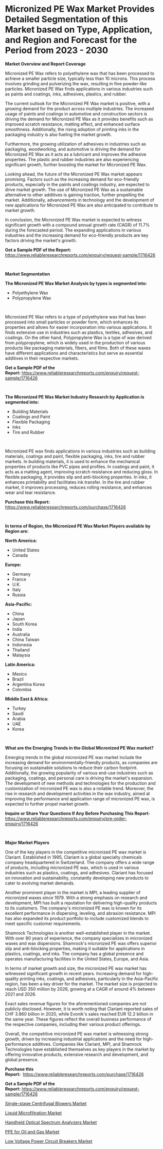 <p><h1>Micronized PE Wax Market Provides Detailed Segmentation of this Market based on Type, Application, and Region and Forecast for the Period from 2023 - 2030</h1></p><p><strong>Market Overview and Report Coverage</strong></p>
<p><p>Micronized PE Wax refers to polyethylene wax that has been processed to achieve a smaller particle size, typically less than 10 microns. This process involves grinding and pulverizing the wax, resulting in fine powder-like particles. Micronized PE Wax finds applications in various industries such as paints and coatings, inks, adhesives, plastics, and rubber.</p><p>The current outlook for the Micronized PE Wax market is positive, with a growing demand for the product across multiple industries. The increased usage of paints and coatings in automotive and construction sectors is driving the demand for Micronized PE Wax as it provides benefits such as improved scratch resistance, matting effect, and enhanced surface smoothness. Additionally, the rising adoption of printing inks in the packaging industry is also fueling the market growth.</p><p>Furthermore, the growing utilization of adhesives in industries such as packaging, woodworking, and automotive is driving the demand for Micronized PE Wax as it acts as a lubricant and improves the adhesive properties. The plastic and rubber industries are also experiencing significant growth, further boosting the market for Micronized PE Wax.</p><p>Looking ahead, the future of the Micronized PE Wax market appears promising. Factors such as the increasing demand for eco-friendly products, especially in the paints and coatings industry, are expected to drive market growth. The use of Micronized PE Wax as a sustainable alternative to other additives is gaining traction, further propelling the market. Additionally, advancements in technology and the development of new applications for Micronized PE Wax are also anticipated to contribute to market growth.</p><p>In conclusion, the Micronized PE Wax market is expected to witness significant growth with a compound annual growth rate (CAGR) of 11.7% during the forecasted period. The expanding applications in various industries and the increasing demand for eco-friendly products are key factors driving the market's growth.</p></p>
<p><strong>Get a Sample PDF of the Report:</strong> <a href="https://www.reliableresearchreports.com/enquiry/request-sample/1716426">https://www.reliableresearchreports.com/enquiry/request-sample/1716426</a></p>
<p>&nbsp;</p>
<p><strong>Market Segmentation</strong></p>
<p><strong>The Micronized PE Wax Market Analysis by types is segmented into:</strong></p>
<p><ul><li>Polyethylene Wax</li><li>Polypropylene Wax</li></ul></p>
<p>&nbsp;</p>
<p><p>Micronized PE Wax refers to a type of polyethylene wax that has been processed into small particles or powder form, which enhances its properties and allows for easier incorporation into various applications. It finds extensive use in industries such as plastics, textiles, adhesives, and coatings. On the other hand, Polypropylene Wax is a type of wax derived from polypropylene, which is widely used in the production of various products like packaging materials, fibers, and films. Both of these waxes have different applications and characteristics but serve as essential additives in their respective markets.</p></p>
<p><strong>Get a Sample PDF of the Report:</strong>&nbsp;<a href="https://www.reliableresearchreports.com/enquiry/request-sample/1716426">https://www.reliableresearchreports.com/enquiry/request-sample/1716426</a></p>
<p>&nbsp;</p>
<p><strong>The Micronized PE Wax Market Industry Research by Application is segmented into:</strong></p>
<p><ul><li>Building Materials</li><li>Coatings and Paint</li><li>Flexible Packaging</li><li>Inks</li><li>Tire and Rubber</li></ul></p>
<p>&nbsp;</p>
<p><p>Micronized PE wax finds applications in various industries such as building materials, coatings and paint, flexible packaging, inks, tire and rubber markets. In building materials, it is used to enhance the mechanical properties of products like PVC pipes and profiles. In coatings and paint, it acts as a matting agent, improving scratch resistance and reducing gloss. In flexible packaging, it provides slip and anti-blocking properties. In inks, it enhances printability and facilitates ink transfer. In the tire and rubber market, it improves processing, reduces rolling resistance, and enhances wear and tear resistance.</p></p>
<p><strong>Purchase this Report:</strong>&nbsp; <a href="https://www.reliableresearchreports.com/purchase/1716426">https://www.reliableresearchreports.com/purchase/1716426</a></p>
<p>&nbsp;</p>
<p><strong>In terms of Region, the Micronized PE Wax Market Players available by Region are:</strong></p>
<p>
    <p> <strong> North America: </strong>
        <ul>
            <li>United States</li>
            <li>Canada</li>
        </ul>
        </p> 
    <p> <strong> Europe: </strong>
        <ul>
            <li>Germany</li>
            <li>France</li>
            <li>U.K.</li>
            <li>Italy</li>
            <li>Russia</li>
        </ul>
        </p> 
    <p> <strong> Asia-Pacific: </strong>
        <ul>
            <li>China</li>
            <li>Japan</li>
            <li>South Korea</li>
            <li>India</li>
            <li>Australia</li>
            <li>China Taiwan</li>
            <li>Indonesia</li>
            <li>Thailand</li>
            <li>Malaysia</li>
        </ul>
        </p> 
    <p> <strong> Latin America: </strong>
        <ul>
            <li>Mexico</li>
            <li>Brazil</li>
            <li>Argentina Korea</li>
            <li>Colombia</li>
        </ul>
        </p> 
    <p> <strong> Middle East & Africa: </strong>
        <ul>
            <li>Turkey</li>
            <li>Saudi</li>
            <li>Arabia</li>
            <li>UAE</li>
            <li>Korea</li>
        </ul>
    </p>
    </p>
<p>&nbsp;</p>
<p><strong>What are the Emerging Trends in the Global Micronized PE Wax market?</strong></p>
<p><p>Emerging trends in the global micronized PE wax market include the increasing demand for environmentally-friendly products, as companies are focusing on sustainable solutions to reduce their carbon footprint. Additionally, the growing popularity of various end-use industries such as packaging, coatings, and personal care is driving the market's expansion. The development of new methods and technologies for the production and customization of micronized PE wax is also a notable trend. Moreover, the rise in research and development activities in the wax industry, aimed at improving the performance and application range of micronized PE wax, is expected to further propel market growth.</p></p>
<p><strong>Inquire or Share Your Questions If Any Before Purchasing This Report</strong>- <a href="https://www.reliableresearchreports.com/enquiry/pre-order-enquiry/1716426">https://www.reliableresearchreports.com/enquiry/pre-order-enquiry/1716426</a></p>
<p>&nbsp;</p>
<p><strong>Major Market Players</strong></p>
<p><p>One of the key players in the competitive micronized PE wax market is Clariant. Established in 1995, Clariant is a global specialty chemicals company headquartered in Switzerland. The company offers a wide range of products, including micronized PE wax, which is used in various industries such as plastics, coatings, and adhesives. Clariant has focused on innovation and sustainability, constantly developing new products to cater to evolving market demands.</p><p>Another prominent player in the market is MPI, a leading supplier of micronized waxes since 1979. With a strong emphasis on research and development, MPI has built a reputation for delivering high-quality products to its customers. The company's micronized PE wax is known for its excellent performance in dispersing, leveling, and abrasion resistance. MPI has also expanded its product portfolio to include customized blends to meet specific customer requirements.</p><p>Shamrock Technologies is another well-established player in the market. With over 80 years of experience, the company specializes in micronized waxes and wax dispersions. Shamrock's micronized PE wax offers superior slip and anti-blocking properties, making it suitable for applications in plastics, coatings, and inks. The company has a global presence and operates manufacturing facilities in the United States, Europe, and Asia.</p><p>In terms of market growth and size, the micronized PE wax market has witnessed significant growth in recent years. Increasing demand for high-quality printing inks, coatings, and adhesives, particularly in the Asia-Pacific region, has been a key driver for the market. The market size is projected to reach USD 350 million by 2026, growing at a CAGR of around 4% between 2021 and 2026.</p><p>Exact sales revenue figures for the aforementioned companies are not publicly disclosed. However, it is worth noting that Clariant reported sales of CHF 3.860 billion in 2020, while Evonik's sales reached EUR 12.2 billion in the same year. These figures reflect the overall business performance of the respective companies, including their various product offerings.</p><p>Overall, the competitive micronized PE wax market is witnessing strong growth, driven by increasing industrial applications and the need for high-performance additives. Companies like Clariant, MPI, and Shamrock Technologies have established themselves as key players in the market by offering innovative products, extensive research and development, and global presence.</p></p>
<p><strong>Purchase this Report:</strong>&nbsp;&nbsp;<a href="https://www.reliableresearchreports.com/purchase/1716426">https://www.reliableresearchreports.com/purchase/1716426</a></p>
<p></p>
<p><strong>Get a Sample PDF of the Report:</strong>&nbsp;<a href="https://www.reliableresearchreports.com/enquiry/request-sample/1716426">https://www.reliableresearchreports.com/enquiry/request-sample/1716426</a></p>
<p><p><a href="https://medium.com/@shubham99912151/single-stage-centrifugal-blowers-market-report-reveals-the-latest-trends-and-growth-opportunities-53bc706a7181">Single-stage Centrifugal Blowers Market</a></p><p><a href="https://github.com/FassouRP/Market-Research-Report-List-1/blob/main/liquid-microfiltration-market.md">Liquid Microfiltration Market</a></p><p><a href="https://medium.com/@santosh99915121/handheld-optical-spectrum-analyzers-market-trends-forecast-and-competitive-analysis-to-2030-2c4773d07e95">Handheld Optical Spectrum Analyzers Market</a></p><p><a href="https://www.linkedin.com/pulse/ppe-oil-gas-market-research-report-provides-q663e/">PPE for Oil and Gas Market</a></p><p><a href="https://github.com/rexevange/Market-Research-Report-List-1/blob/main/low-voltage-power-circuit-breakers-market.md">Low Voltage Power Circuit Breakers Market</a></p></p>